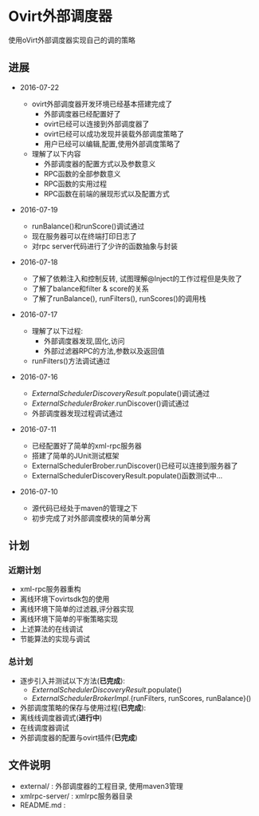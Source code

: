 # Ovirt外部调度器

使用oVirt外部调度器实现自己的调的策略

## 进展

- 2016-07-22
    - ovirt外部调度器开发环境已经基本搭建完成了
        - 外部调度器已经配置好了
        - ovirt已经可以连接到外部调度器了
        - ovirt已经可以成功发现并装载外部调度策略了
        - 用户已经可以编辑,配置,使用外部调度策略了
    - 理解了以下内容
        - 外部调度器的配置方式以及参数意义
        - RPC函数的全部参数意义
        - RPC函数的实用过程
        - RPC函数在前端的展现形式以及配置方式

- 2016-07-19
    - runBalance()和runScore()调试通过
    - 现在服务器可以在终端打印日志了
    - 对rpc server代码进行了少许的函数抽象与封装

- 2016-07-18
    - 了解了依赖注入和控制反转, 试图理解@Inject的工作过程但是失败了
    - 了解了balance和filter & score的关系
    - 了解了runBalance(), runFilters(), runScores()的调用栈

- 2016-07-17
    - 理解了以下过程:
        - 外部调度器发现,固化,访问
        - 外部过滤器RPC的方法,参数以及返回值
    - runFilters()方法调试通过

- 2016-07-16
    - *ExternalSchedulerDiscoveryResult*.populate()调试通过
    - *ExternalSchedulerBroker*.runDiscover()调试通过
    - 外部调度器发现过程调试通过

- 2016-07-11
    - 已经配置好了简单的xml-rpc服务器 
    - 搭建了简单的JUnit测试框架
    - ExternalSchedulerBrober.runDiscover()已经可以连接到服务器了
    - ExternalSchedulerDiscoveryResult.populate()函数测试中...

- 2016-07-10
    - 源代码已经处于maven的管理之下
    - 初步完成了对外部调度模块的简单分离

## 计划

### 近期计划

- xml-rpc服务器重构
- 离线环境下ovirtsdk包的使用
- 离线环境下简单的过滤器,评分器实现
- 离线环境下简单的平衡策略实现
- 上述算法的在线调试
- 节能算法的实现与调试

### 总计划

- 逐步引入并测试以下方法(**已完成**):
    - *ExternalSchedulerDiscoveryResult*.populate()
    - *ExternalSchedulerBrokerImpl*.{runFilters, runScores, runBalance}()
- 外部调度策略的保存与使用过程(**已完成**):
- 离线线调度器调式(**进行中**)
- 在线调度器调试
- 外部调度器的配置与ovirt插件(**已完成**)

## 文件说明

- external/ : 外部调度器的工程目录, 使用maven3管理
- xmlrpc-server/ : xmlrpc服务器目录
- README.md :
